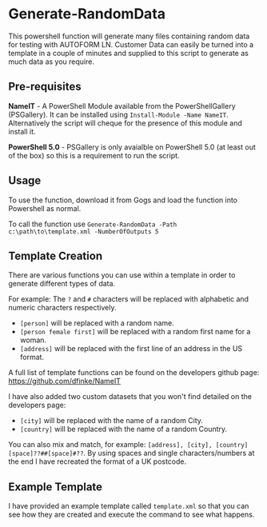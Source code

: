 # Generate-RandomData

This powershell function will generate many files containing random data for testing with AUTOFORM LN.  Customer Data can easily be turned into a template in a couple of minutes and supplied to this script to generate as much data as you require.

## Pre-requisites

**NameIT** - A PowerShell Module available from the PowerShellGallery (PSGallery).  It can be installed using `Install-Module -Name NameIT`.  Alternatively the script will cheque for the presence of this module and install it.

**PowerShell 5.0** - PSGallery is only avaialble on PowerShell 5.0 (at least out of the box) so this is a requirement to run the script.

## Usage

To use the function, download it from Gogs and load the function into Powershell as normal.

To call the function use `Generate-RandomData -Path c:\path\to\template.xml -NumberOfOutputs 5`

## Template Creation

There are various functions you can use within a template in order to generate different types of data.

For example:
The `?` and `#` characters will be replaced with alphabetic and numeric characters respectively.
* `[person]` will be replaced with a random name.
* `[person female first]` will be replaced with a random first name for a woman.
* `[address]` will be replaced with the first line of an address in the US format.

A full list of template functions can be found on the developers github page:
https://github.com/dfinke/NameIT

I have also added two custom datasets that you won't find detailed on the developers page:
* `[city]` will be replaced with the name of a random City.
* `[country]` will be replaced with the name of a random Country.

You can also mix and match, for example:  `[address], [city], [country][space]??##[space]#??`.  By using spaces and single characters/numbers at the end I have recreated the format of a UK postcode.

## Example Template

I have provided an example template called `template.xml` so that you can see how they are created and execute the command to see what happens.